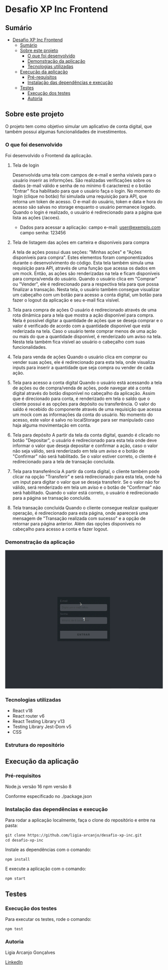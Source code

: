 # Desafio XP Inc Frontend

## Sumário

- [Desafio XP Inc Frontend](#desafio-xp-inc-frontend)
  - [Sumário](#sumário)
  - [Sobre este projeto](#sobre-este-projeto)
    - [O que foi desenvolvido](#o-que-foi-desenvolvido)
    - [Demonstração da aplicação](#demonstração-da-aplicação)
    - [Tecnologias utilizadas](#tecnologias-utilizadas)
  - [Execução da aplicação](#execução-da-aplicação)
    - [Pré-requisitos](#pré-requisitos)
    - [Instalação das dependências e execução](#instalação-das-dependências-e-execução)
  - [Testes](#testes)
    - [Execução dos testes](#execução-dos-testes)
    - [Autoria](#autoria)

## Sobre este projeto

O projeto tem como objetivo simular um aplicativo de conta digital, que também possui algumas funcionalidades de investimentos.

### O que foi desenvolvido

Foi desenvolvido o Frontend da aplicação.

1) Tela de login

    Desenvolvida uma tela com campos de e-mail e senha visíveis para o usuário inserir as informções. São realizadas verificações sobre os dados (e-mail válido e senha de no mínimo 6 caracteres) e o botão "Entrar" fica habilitado para que o usuário faça o login.
    No momento do login (clique no botão) foi simulada uma requisição para API, que retorna um token de acesso. O e-mail do usuário, token e data e hora do acesso são salvas no storage enquanto o usuário permanece logado.
    Quando o login é realizado, o usuário é redirecionado para a página que lista as ações (/acoes).

    * Dados para acessar a aplicação:
    campo e-mail: user@exemplo.com
    campo senha: 123456

2) Tela de listagem das ações em carteira e disponíveis para compra

    A tela de ações possui duas seções: "Minhas ações" e "Ações disponíveis para compra". Estes elementos foram componentizados durante o desenvolvimento do código.
    Esta tela também simula uma requisição para API, através de uma função que acessa os dados em um mock. Então, as ações são renderizadas na tela e ficam disponíveis para compra/venda do usuário.
    Quando o usuário clica em "Comprar" ou "Vender", ele é redirecionado para a respectiva tela para que possa finalizar a transação.
    Nesta tela, o usuário também consegue visualizar um cabeçalho com um botão para acesso a conta digital, um botão para fazer o logout da aplicação e seu e-mail fica visível.

3) Tela para compra de ações
   O usuário é redirecionado através de uma rota dinâmica para a tela que mostra a ação disponível para compra. Nela é possível digitar a quantidade de ações que se deseja comprar e o valor é verificado de acordo com a quantidade disponível que está rederizada na tela. Caso o usuário tente comprar menos de uma ação ou mais do que a quantidade disponível, é renderizado um aviso na tela.
   Nesta tela também fica visível ao usuário o cabeçalho com suas funcionalidades.

4) Tela para venda de ações
   Quando o usuário clica em comprar ou vender suas ações, ele é redirecionado para esta tela, onde visualiza inputs para inserir a quantidade que seja compra ou vender de cada ação.

5) Tela para acesso a conta digital
   Quando o usuário está acessando a tela de ações ou de compra/venda de ações, pode navegar até a conta digital através do botão disponível no cabeçalho da aplicação.
   Assim que é direcionado para conta, é renderizado em tela o saldo que o cliente possui e as opções para depósito ou transferência.
   O valor do saldo é recebido do componente através de uma requisição que acessa um mock com as informações da conta do usuário. No momento do acesso, este valor é salvo no localStorage para ser manipulado caso haja alguma movimentação em conta.

6) Tela para depósito
   A partir da tela da conta digital, quando é clicado no botão "Depositar", o usuário é redirecionado para esta tela onde deve informar o valor que deseja depositar e confirmar a ação, caso o valor não seja válido, será renderizado em tela um aviso e o botão de "Confirmar" não será habilitado. Se o valor estiver correto, o cliente é redirecionado para a tela de transação concluída.

7) Tela para transferência
   A partir da conta digital, o cliente também pode clicar na opção "Transferir" e será redirecionado para esta tela, onde há um input para digitar o valor que se deseja transferir. Se o valor não for válido, será renderizado em tela um aviso e o botão de "Confirmar" não será habilitado. Quando o valor está correto, o usuário é redirecionado para a página se transação concluída.

8)  Tela transação concluída
   Quando o cliente consegue realizar qualquer operação, é redirecionado para esta página, onde aparecerá uma mensagem de "Transação realizada com sucesso" e a opção de retornar para página anterior. Além das opções disponíveis no cabeçalho para acesso a conta e fazer logout.

### Demonstração da aplicação

<img src="./public/app.gif">

### Tecnologias utilizadas

- React v18
- React router v6
- React Testing Library v13
- Testing Library Jest-Dom v5
- CSS

### Estrutura do repositório

## Execução da aplicação

### Pré-requisitos

Node.js versão 16
npm versão 8

Conforme especificado no ./package.json

### Instalação das dependências e execução

Para rodar a aplicação localmente, faça o clone do repositório e entre na pasta:

```
git clone https://github.com/ligia-arcanjo/desafio-xp-inc.git
cd desafio-xp-inc
```

Instale as dependências com o comando:

```
npm install
```

E execute a aplicação com o comando:

```
npm start
```

## Testes

### Execução dos testes

Para executar os testes, rode o comando:

```
npm test
```

### Autoria

Ligia Arcanjo Gonçalves

<a href="https://www.linkedin.com/in/ligiaarcanjo/">LinkedIn</a>
